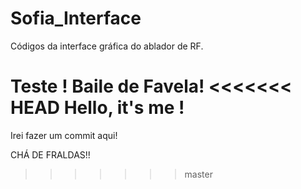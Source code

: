 # Sofia_Interface
Códigos da interface gráfica do ablador de RF.

Teste ! Baile de Favela!
<<<<<<< HEAD
Hello, it's me !
=======

Irei fazer um commit aqui!


CHÁ DE FRALDAS!!
>>>>>>> master

